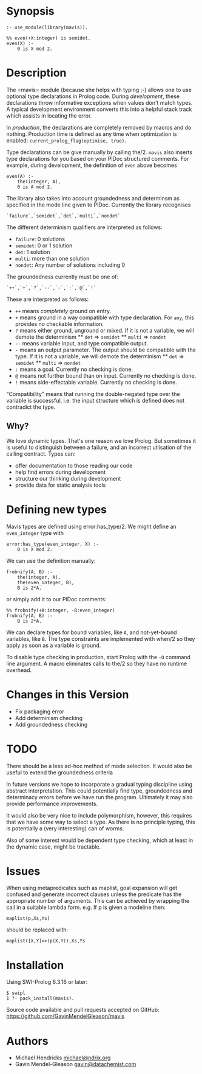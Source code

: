 # Synopsis

    :- use_module(library(mavis)).

    %% even(+X:integer) is semidet.
    even(X) :-
        0 is X mod 2.

# Description

The =mavis= module (because she helps with typing ;-) allows one to
use optional type declarations in Prolog code. During *development*,
these declarations throw informative exceptions when values don't match
types.  A typical development environment converts this into a helpful
stack track which assists in locating the error.

In *production*, the declarations are completely removed by macros
and do nothing.  Production time is defined as any time when optimization is enabled:
`current_prolog_flag(optimise, true)`.

Type declarations can be give manually by calling the/2.  `mavis` also inserts
type declarations for you based on your PlDoc structured comments.  For
example, during development, the definition of `even` above becomes

    even(A) :-
        the(integer, A),
        0 is A mod 2.

The library also takes into account groundedness and determinsm as
specified in the mode line given to PlDoc. Currently the library recognises

    `failure`,`semidet`,`det`,`multi`,`nondet`

The different determinism qualifiers are interpreted as follows:

* `failure`: 0 solutions
* `semidet`: 0 or 1 solution
* `det`: 1 solution
* `multi`: more than one solution
* `nondet`: Any number of solutions including 0

The groundedness currently must be one of:

    `++`,`+`,`?`,`--`,`-`,`:`,`@`,`!`

These are interpreted as follows:

* `++` means *completely* ground on entry.
* `+` means ground in a way compatible with type declaration. For `any`,
      this provides no checkable information.
* `?` means either ground, unground or mixed. If it is not a variable,
      we will demote the determinism
** `det` => `semidet`
** `multi` => `nondet`
* `--` means variable input, and type compatible output.
* `-` means an output parameter. The output should be compatible with the type.
      If it is not a variable, we will demote the determinism
** `det` => `semidet`
** `multi` => `nondet`
* `:` means a goal. Currently no checking is done.
* `@` means not further bound than on input. Currently no checking is done.
* `!` means side-effectable variable. Currently no checking is done.

"Compatibility" means that running the double-negated type over the
variable is successful, i.e. the input structure which is defined does
not contradict the type. 

## Why?

We love dynamic types. That's one reason we love Prolog. But
sometimes it is useful to distinguish between a failure, and an
incorrect utlisation of the calling contract. Types can:

  * offer documentation to those reading our code
  * help find errors during development
  * structure our thinking during development
  * provide data for static analysis tools

# Defining new types

Mavis types are defined using error:has_type/2. We might define an
`even_integer` type with

    error:has_type(even_integer, X) :-
        0 is X mod 2.

We can use the definition manually:

    frobnify(A, B) :-
        the(integer, A),
        the(even_integer, B),
        B is 2*A.

or simply add it to our PlDoc comments:

    %% frobnify(+A:integer, -B:even_integer)
    frobnify(A, B) :-
        B is 2*A.

We can declare types for bound variables, like `A`, and
not-yet-bound variables, like `B`. The type constraints are implemented
with when/2 so they apply as soon as a variable is ground.

To disable type checking in production, start Prolog with the
`-O` command line argument. A macro eliminates calls to the/2 so they
have no runtime overhead.

# Changes in this Version

  * Fix packaging error
  * Add determinism checking
  * Add groundedness checking

# TODO

There should be a less ad-hoc method of mode selection. It would also
be useful to extend the groundedness criteria 

In future versions we hope to incorporate a gradual typing discipline
using abstract interpretation. This could potentially find type,
groundedness and determinacy errors before we have run the
program. Ultimately it may also provide performance improvements.

It would also be very nice to include polymorphism, however, this
requires that we have some way to select a type. As there is no
principle typing, this is potentially a (very interesting) can of
worms.

Also of some interest would be dependent type checking, which at least
in the dynamic case, might be tractable.

# Issues

When using metapredicates such as maplist, goal expansion will get
confused and generate incorrect clauses unless the predicate has the
appropriate number of arguments. This can be achieved by wrapping the
call in a suitable lambda form. e.g. If p is given a modeline then:

```
maplist(p,Xs,Ys)
```

should be replaced with:

```
maplist([X,Y]>>(p(X,Y)),Xs,Ys
```

# Installation

Using SWI-Prolog 6.3.16 or later:

    $ swipl
    1 ?- pack_install(mavis).

Source code available and pull requests accepted on GitHub:
https://github.com/GavinMendelGleason/mavis

# Authors

* Michael Hendricks <michael@ndrix.org>
* Gavin Mendel-Gleason <gavin@datachemist.com>